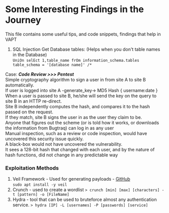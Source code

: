 # Some Interesting Findings in the Journey

This file contains some useful tips, and code snippets, findings that help in VAPT

1. SQL Injection
Get Database tables: (Helps when you don't table names in the Database)<br>
`UniOn selEct 1,table_name frOm information_schema.tables table_schema = '[database name]' /*`

Case: ***Code Review >>> Pentest***<br>
Simple cryptography algorithm to sign a user in from site A to site B automatically. <br>
If user is logged into site A -generate_key-> MD5 Hash { username:date }<br>
When a user is passed to site B, he/she will send the key on the query to site B in an HTTP re-direct. <br>
Site B independently computes the hash, and compares it to the hash passed on the request.<br> 
If they match, site B signs the user in as the user they claim to be. <br>
Anyone that figures out the scheme (or is told how it works, or downloads the information from Bugtraq) can log in as any user<br>
Manual inspection, such as a review or code inspection, would have uncovered this security issue quickly. <br>
A black-box would not have uncovered the vulnerability. <br>
It sees a 128-bit hash that changed with each user, and by the nature of hash functions, did not change in any predictable way<br>

### Exploitation Methods
1.  Veil Framework - Used for generating payloads - [GitHub](https://github.com/Veil-Framework)<br>
`sudo apt install -y veil`
2. Crunch - used to create a wordlist
`> crunch [min] [max] [characters] -t [pattern] -o [FileName]`
3. Hydra - tool that can be used to bruteforce almost any authentication service.
`> hydra [IP] -L [usernames] -P [passwords] [service]`


